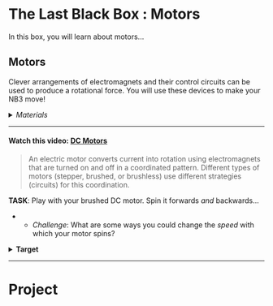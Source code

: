 # The Last Black Box : Motors
In this box, you will learn about motors...

## Motors
Clever arrangements of electromagnets and their control circuits can be used to produce a rotational force. You will use these devices to make your NB3 move!

<details><summary><i>Materials</i></summary><p>

Name|Depth|Description| # |Data|Link|
:-------|:---:|:----------|:-:|:--:|:--:|
DC Brushed Motor|01|6V Brushed DC motor|1|[-D-](/boxes/motors/)|[-L-](https://www.amazon.co.uk/Gikfun-1V-6V-Hobby-Arduino-EK1894/dp/B07BHHP2BT)

</p></details><hr>

#### Watch this video: [DC Motors](https://vimeo.com/1031627739)
> An electric motor converts current into rotation using electromagnets that are turned on and off in a coordinated pattern. Different types of motors (stepper, brushed, or brushless) use different strategies (circuits) for this coordination.


**TASK**: Play with your brushed DC motor. Spin it forwards *and* backwards...
- - *Challenge*: What are some ways you could change the *speed* with which your motor spins?
<details><summary><strong>Target</strong></summary>
    Switching the direction that current flows through your motor will change the direction it spins.
</details><hr>


# Project
